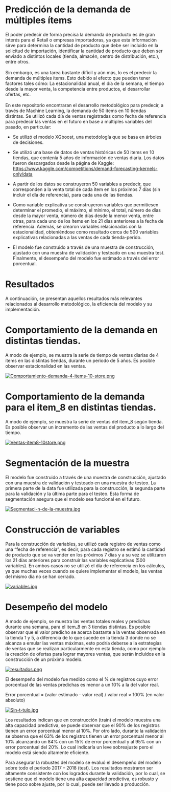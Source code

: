 # Predicción de la demanda de múltiples ítems

El poder predecir de forma precisa la demanda de producto es de gran interés para el Retail o empresas importadoras, ya que esta información sirve para determina la cantidad de producto que debe ser incluido en la solicitud de importación, identificar la cantidad de producto que deben ser enviado a distintos locales (tienda, almacén, centro de distribución, etc.), entre otros.\
\
Sin embargo, es una tarea bastante difícil y aún más, lo es el predecir la demanda de múltiples ítems.  Esto debido al efecto que pueden tener factores tales cómo: La estacionalidad anual, el día de la semana, el tiempo desde la mayor venta, la competencia entre productos, el desarrollar ofertas, etc.\
\
En este repositorio encontraran el desarrollo metodológico para predecir, a través de Machine Learning, la demanda de 50 items en 10 tiendas distintas. Se utilizó cada día de ventas registradas como fecha de referencia para predecir las ventas en el futuro en base a múltiples variables del pasado, en particular:

* Se utilizó el modelo XGboost, una metodología que se basa en árboles de decisiones.

* Se utilizó una base de datos de ventas históricas de 50 items en 10 tiendas, que contenía 5 años de información de ventas diaria. Los datos fueron descargados desde la página de Kaggle: 
https://www.kaggle.com/competitions/demand-forecasting-kernels-only/data

* A partir de los datos se construyeron 50 variables a predecir, que corresponden a la venta total de cada ítem en los próximos 7 días (sin incluir el día de referencia), para cada una de las tiendas.

* Como variable explicativa se construyeron variables que permitiesen determinar el promedio, el máximo, el mínimo, el total, número de días desde la mayor venta, número de días desde la menor venta, entre otras, para cada uno de los ítems en los 21 días anteriores a la fecha de referencia. Además, se crearon variables relacionadas con la estacionalidad, obteniéndose como resultado cerca de 500 variables explicativas relacionadas a las ventas de cada tienda-perido.

* El modelo fue construido a través de una muestra de construcción, ajustado con una muestra de validación y testeado en una muestra test. Finalmente, el desempeño del modelo fue estimado a través del error porcentual. 

# Resultados
A continuación, se presentan aquellos resultados más relevantes relacionados al desarrollo metodológico, la eficiencia del modelo y su implementación.

# Comportamiento de la demanda en distintas tiendas.
A modo de ejemplo, se muestra la serie de tiempo de ventas diarias de 4 items en las distintas tiendas, durante un periodo de 5 años. Es posible observar estacionalidad en las ventas.

[![Comportamiento-demanda-4-items-10-store.png](https://i.postimg.cc/N0DNbKYr/Comportamiento-demanda-4-items-10-store.png)](https://postimg.cc/3yyCxJkK)

#  Comportamiento de la demanda para el item_8 en distintas tiendas.
A modo de ejemplo, se muestra la serie de ventas del item_8 según tienda. Es posible observar un incremento de las ventas del producto a lo largo del tiempo.

[![Ventas-item8-10store.png](https://i.postimg.cc/43CVpBVL/Ventas-item8-10store.png)](https://postimg.cc/MnDnS0sV)

# Segmentación de la muestra
El modelo fue construido a través de una muestra de construcción, ajustado con una muestra de validación y testeado en una muestra de testeo.  La primera parte de la data fue utilizada para la construcción, la segunda parte para la validación y la última parte para el testeo. Esta forma de segmentación asegura que el modelo sea funcional en el futuro.

[![Segmentaci-n-de-la-muestra.jpg](https://i.postimg.cc/NFF6KBjH/Segmentaci-n-de-la-muestra.jpg)](https://postimg.cc/kRr6Zr8J)

# Construcción de variables
Para la construcción de variables, se utilizó cada registro de ventas como una “fecha de referencia”, es decir, para cada registro se estimó la cantidad de producto que se va vender en los próximos 7 días y a su vez se utilizaron los 21 días anteriores para construir las variables explicativas (500 variables). En ambos casos no se utilizó el día de referencia en los cálculos, ya que muchas veces cuando se quiere implementar el modelo, las ventas del mismo día no se han cerrado.

[![variables.jpg](https://i.postimg.cc/kXbrvSfh/variables.jpg)](https://postimg.cc/56bkxXcw)

# Desempeño del modelo

A modo de ejemplo, se muestra las ventas totales reales y predichas durante una semana, para el item_8 en 3 tiendas distintas. Es posible observar que el valor predicho se acerca bastante a la ventas observada en la tienda 1 y 5, a diferencia de lo que sucede en la tienda 3 donde no se alcanza a emular las ventas máximas, esto podría deberse a la estrategías de ventas que se realizan particularmente en esta tienda, como por ejemplo la creación de ofertas para lograr mayores ventas, que serán incluidos en la construcción de un próximo modelo.

[![resultados.png](https://i.postimg.cc/mk0dxc82/resultados.png)](https://postimg.cc/1Vr0w3kL)

El desempeño del modelo fue medido como el % de registros cuyo error porcentual de las ventas predichas es menor a un 10% a la del valor real.
 
Error porcentual = (valor estimado - valor real) / valor real × 100% (en valor absoluto)

[![Sin-t-tulo.jpg](https://i.postimg.cc/HW943vyK/Sin-t-tulo.jpg)](https://postimg.cc/z33gGjpS)

Los resultados indican que en construcción (train) el modelo muestra una alta capacidad predictiva, se puede observar que el 90% de los registros tienen un error porcentual menor al 10%. Por otro lado, durante la validación se observa que el 63% de los registros tienen un error porcentual menor al 10% alcanzando un 84% con un 15% de error porcentual y al 95% con un error porcentual del 20%. Lo cual indicaría un leve sobreajuste pero el modelo está siendo altamente eficiente.

Para asegurar la robustes del modelo se evaluó el desempeño del modelo sobre todo el periodo 2017 – 2018 (test). Los resultados mostraron ser altamente consistente con los logrados durante la validación, por lo cual, se sostiene que el modelo tiene una alta capacidad predictiva, es robusto y tiene poco sobre ajuste, por lo cual, puede ser llevado a producción.

